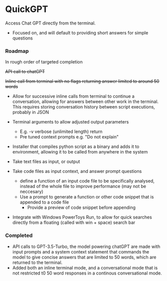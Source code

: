 # QuickGPT
Access Chat GPT directly from the terminal.
- Focused on, and will default to providing short answers for simple questions
### Roadmap
In rough order of targeted completion

~~API call to chatGPT~~

~~Inline call from terminal with no flags returning answer limited to around 50 words~~
- Allow for successive inline calls from terminal to continue a conversation, allowing for answers between other work in the terminal. This requires storing conversation history between script executions, probably in JSON
- Terminal arguments to allow adjusted output parameters
    - E.g. -v verbose (unlimited length) return
    - Pre tuned context prompts e.g. "Do not explain"
- Installer that compiles python script as a binary and adds it to environment, allowing it to be called from anywhere in the system
- Take text files as input, or output

- Take code files as input context, and answer prompt questions
    - define a function of an input code file to be specifically analysed, instead of the whole file to improve performance (may not be neccesary)
    - Use a prompt to generate a function or other code snippet that is appended to a code file
        - Provide a preview of code snippet before appending

- Integrate with Windows PowerToys Run, to allow for quick searches directly from a floating (called with win + space) search bar

### Completed
- API calls to GPT-3.5-Turbo, the model powering chatGPT are made with input prompts and a system context statement that commands the model to give concise answers that are limited to 50 words, which are returned to the terminal.
- Added both an inline terminal mode, and a conversational mode that is not restricted t0 50 word responses in a continous conversational mode.